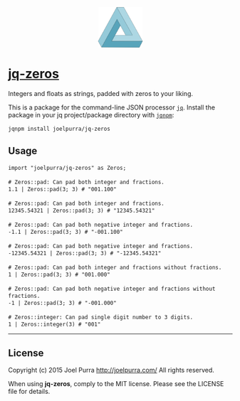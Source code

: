 <p align="center">
  <a href="https://github.com/joelpurra/jqnpm"><img src="https://raw.githubusercontent.com/joelpurra/jqnpm/master/resources/logotype/penrose-triangle.svg?sanitize=true" alt="jqnpm logotype, a Penrose triangle" width="100" border="0" /></a>
</p>

# [jq-zeros](https://github.com/joelpurra/jq-zeros)

Integers and floats as strings, padded with zeros to your liking.

This is a package for the command-line JSON processor [`jq`](https://stedolan.github.io/jq/). Install the package in your jq project/package directory with [`jqnpm`](https://github.com/joelpurra/jqnpm):

```bash
jqnpm install joelpurra/jq-zeros
```



## Usage


```jq
import "joelpurra/jq-zeros" as Zeros;

# Zeros::pad: Can pad both integer and fractions.
1.1 | Zeros::pad(3; 3) # "001.100"

# Zeros::pad: Can pad both integer and fractions.
12345.54321 | Zeros::pad(3; 3) # "12345.54321"

# Zeros::pad: Can pad both negative integer and fractions.
-1.1 | Zeros::pad(3; 3) # "-001.100"

# Zeros::pad: Can pad both negative integer and fractions.
-12345.54321 | Zeros::pad(3; 3) # "-12345.54321"

# Zeros::pad: Can pad both integer and fractions without fractions.
1 | Zeros::pad(3; 3) # "001.000"

# Zeros::pad: Can pad both negative integer and fractions without fractions.
-1 | Zeros::pad(3; 3) # "-001.000"

# Zeros::integer: Can pad single digit number to 3 digits.
1 | Zeros::integer(3) # "001"
```



---

## License
Copyright (c) 2015 Joel Purra <http://joelpurra.com/>
All rights reserved.

When using **jq-zeros**, comply to the MIT license. Please see the LICENSE file for details.
